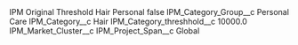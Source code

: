 <?xml version="1.0" encoding="UTF-8"?>
<CustomMetadata xmlns="http://soap.sforce.com/2006/04/metadata" xmlns:xsi="http://www.w3.org/2001/XMLSchema-instance" xmlns:xsd="http://www.w3.org/2001/XMLSchema">
    <label>IPM Original Threshold Hair Personal</label>
    <protected>false</protected>
    <values>
        <field>IPM_Category_Group__c</field>
        <value xsi:type="xsd:string">Personal Care</value>
    </values>
    <values>
        <field>IPM_Category__c</field>
        <value xsi:type="xsd:string">Hair</value>
    </values>
    <values>
        <field>IPM_Category_threshhold__c</field>
        <value xsi:type="xsd:double">10000.0</value>
    </values>
    <values>
        <field>IPM_Market_Cluster__c</field>
        <value xsi:nil="true"/>
    </values>
    <values>
        <field>IPM_Project_Span__c</field>
        <value xsi:type="xsd:string">Global</value>
    </values>
</CustomMetadata>
